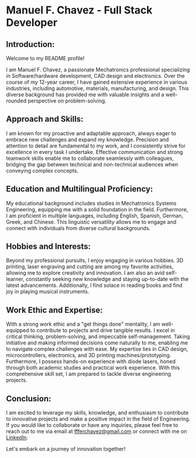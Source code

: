 # Manuel F. Chavez - Full Stack Developer

## Introduction:

Welcome to my README profile!

I am Manuel F. Chavez, a passionate Mechatronics professional specializing in Software/hardware development, CAD design and electronics.
Over the course of my 12-year career, I have gained extensive experience in various industries, including automotive, materials, manufacturing, and design.
This diverse background has provided me with valuable insights and a well-rounded perspective on problem-solving.

## Approach and Skills:

I am known for my proactive and adaptable approach, always eager to embrace new challenges and expand my knowledge.
Precision and attention to detail are fundamental to my work, and I consistently strive for excellence in every task I undertake.
Effective communication and strong teamwork skills enable me to collaborate seamlessly with colleagues, bridging the gap between technical and non-technical audiences when conveying complex concepts.

## Education and Multilingual Proficiency:

My educational background includes studies in Mechatronics Systems Engineering, equipping me with a solid foundation in the field.
Furthermore, I am proficient in multiple languages, including English, Spanish, German, Greek, and Chinese.
This linguistic versatility allows me to engage and connect with individuals from diverse cultural backgrounds.

## Hobbies and Interests:

Beyond my professional pursuits, I enjoy engaging in various hobbies.
3D printing, laser engraving and cutting are among my favorite activities, allowing me to explore creativity and innovation.
I am also an avid self-learner, constantly seeking new knowledge and staying up-to-date with the latest advancements.
Additionally, I find solace in reading books and find joy in playing musical instruments.

## Work Ethic and Expertise:

With a strong work ethic and a "get things done" mentality, I am well-equipped to contribute to projects and drive tangible results.
I excel in critical thinking, problem-solving, and impeccable self-management.
Taking initiative and making informed decisions come naturally to me, enabling me to navigate complex challenges with ease.
My expertise lies in CAD design, microcontrollers, electronics, and 3D printing machines/prototyping.
Furthermore, I possess hands-on experience with diode lasers, honed through both academic studies and practical work experience.
With this comprehensive skill set, I am prepared to tackle diverse engineering projects.

## Conclusion:

I am excited to leverage my skills, knowledge, and enthusiasm to contribute to innovative projects and make a positive impact in the field of Engineering.
If you would like to collaborate or have any inquiries,
please feel free to reach out to me via email at ffferchavez@gmail.com or connect with me on [LinkedIn](https://www.linkedin.com/in/manuelchavez).

Let's embark on a journey of innovation together!
